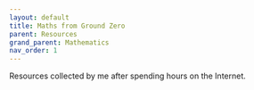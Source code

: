 ```yaml
---
layout: default
title: Maths from Ground Zero
parent: Resources
grand_parent: Mathematics
nav_order: 1
---
```


Resources collected by me after spending hours on the Internet.
